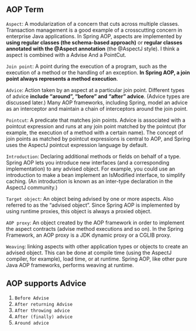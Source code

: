 ## AOP Term
``Aspect``: A modularization of a concern that cuts across multiple classes. Transaction management is a good example of a crosscutting concern in enterprise Java applications. In Spring AOP, aspects are implemented by **using regular classes (the schema-based approach)** or **regular classes annotated with the @Aspect annotation** (the @AspectJ style). I think a aspect is combined with a Advise And a PointCut.

``Join point``: A point during the execution of a program, such as the execution of a method or the handling of an exception. **In Spring AOP, a join point always represents a method execution**. 

``Advice``: Action taken by an aspect at a particular join point. Different types of advice **include “around”, “before” and “after” advice**. (Advice types are discussed later.) Many AOP frameworks, including Spring, model an advice as an interceptor and maintain a chain of interceptors around the join point.

``Pointcut``: A predicate that matches join points. Advice is associated with a pointcut expression and runs at any join point matched by the pointcut (for example, the execution of a method with a certain name). The concept of join points as matched by pointcut expressions is central to AOP, and Spring uses the AspectJ pointcut expression language by default.

``Introduction``: Declaring additional methods or fields on behalf of a type. Spring AOP lets you introduce new interfaces (and a corresponding implementation) to any advised object. For example, you could use an introduction to make a bean implement an IsModified interface, to simplify caching. (An introduction is known as an inter-type declaration in the AspectJ community.)

``Target object``: An object being advised by one or more aspects. Also referred to as the “advised object”. Since Spring AOP is implemented by using runtime proxies, this object is always a proxied object.

``AOP proxy``: An object created by the AOP framework in order to implement the aspect contracts (advise method executions and so on). In the Spring Framework, an AOP proxy is a JDK dynamic proxy or a CGLIB proxy.

``Weaving``: linking aspects with other application types or objects to create an advised object. This can be done at compile time (using the AspectJ compiler, for example), load time, or at runtime. Spring AOP, like other pure Java AOP frameworks, performs weaving at runtime.



## AOP supports Advice
1. ``Before Advise``
2. ``After returning Advise``
3. ``After throwing advice``
4. ``After (finally) advice``
5. ``Around advice``
